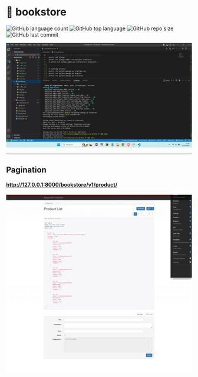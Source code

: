 # :snake: bookstore

![GitHub language count](https://img.shields.io/github/languages/count/adilsonmicuim/bookstore)
![GitHub top language](https://img.shields.io/github/languages/top/adilsonmicuim/bookstore)
![GitHub repo size](https://img.shields.io/github/repo-size/adilsonmicuim/bookstore)
![GitHub last commit](https://img.shields.io/github/last-commit/adilsonmicuim/bookstore)

<img src=".github/startapp.jpg">

--------------------------------------------------------------------
## Pagination
#### http://127.0.0.1:8000/bookstore/v1/product/
<img src=".github/pagination.png">